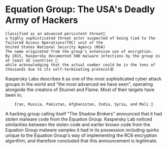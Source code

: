 # Equation Group: The USA's Deadly Army of Hackers
    Classified as an advanced persistent threat🥶 
    a highly sophisticated threat actor suspected of being tied to the Tailored Access Operations(TOC) unit of the 
    United States National Security Agency (NSA)  
    The name originated from the group's extensive use of encryption. 
    By 2015, Kaspersky documented 500 malware infections by the group in at least 42 countries 🥵 
    while acknowledging that the actual number could be in the tens of thousands due to its self-terminating protocol😵

Kaspersky Labs describes it as one of the most sophisticated cyber attack groups in the world and "the most advanced we have seen", operating alongside the creators of Stuxnet and Flame. Most of their targets have been in; 

        Iran, Russia, Pakistan, Afghanistan, India, Syria, and Mali 🧐 
A hacking group calling itself "The Shadow Brokers" announced that it had stolen malware code from the Equation Group. Kaspersky Lab noticed similarities between the stolen code and earlier known code from the Equation Group malware samples it had in its possession including quirks unique to the Equation Group's way of implementing the RC6 encryption algorithm, and therefore concluded that this announcement is legitimate.
